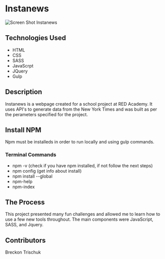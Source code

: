 # Instanews

![Screen Shot Instanews](images/screen-shot-instanews.png "instanews")


## Technologies Used 
- HTML 
- CSS
- SASS
- JavaScrpt  
- JQuery
- Gulp

## Description
Instanews is a webpage created for a school project at RED Academy.  It uses API's to generate data from the New York Times and was built as per the perameters specified for the project.

## Install NPM
Npm must be installeds in order to run locally and using gulp commands.

### Terminal Commands 
- npm -v (check if you have npm installed, if not follow the next steps)
- npm config (get info about install)
- npm install --global
- npm-help
- npm-index

## The Process
This project presented many fun challenges and allowed me to learn how to use a few new tools throughout.  The main components were JavaScript, SASS, and Jquery.

## Contributors
Breckon Trischuk 
